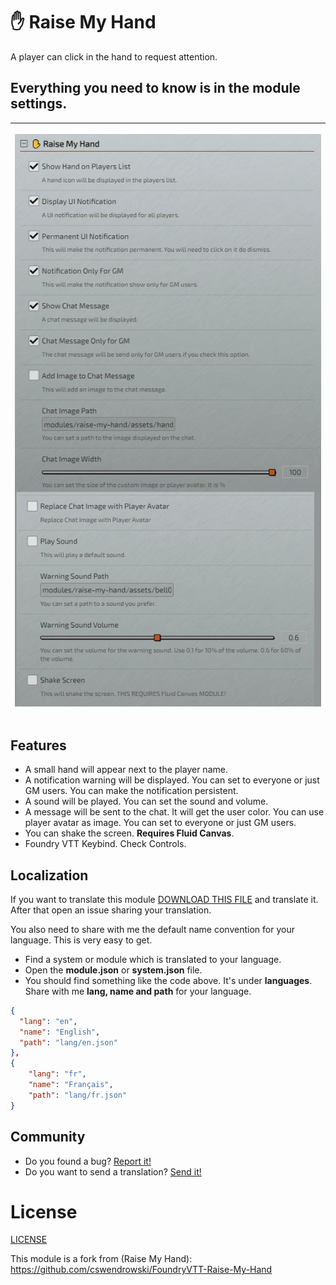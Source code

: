 # ✋ Raise My Hand
A player can click in the hand to request attention.

## Everything you need to know is in the module settings.
<table>
<thead>
  <tr>
    <th>
      <p align="center">
        <img width="900" src="assets/doc.webp">
      </p>
    </th>
  </tr>
</thead>
</table> 

## Features
- A small hand will appear next to the player name.
- A notification warning will be displayed. You can set to everyone or just GM users. You can make the notification persistent.
- A sound will be played. You can set the sound and volume.
- A message will be sent to the chat. It will get the user color. You can use player avatar as image. You can set to everyone or just GM users.
- You can shake the screen. **Requires Fluid Canvas**.
- Foundry VTT Keybind. Check Controls.

## Localization
If you want to translate this module [DOWNLOAD THIS FILE](https://raw.githubusercontent.com/brunocalado/raise-my-hand-plus/main/lang/en.json) and translate it. After that open an issue sharing your translation. 

You also need to share with me the default name convention for your language. This is very easy to get. 
- Find a system or module which is translated to your language. 
- Open the **module.json** or **system.json** file.
- You should find something like the code above. It's under **languages**. Share with me **lang, name and path** for your language.
```json
{
  "lang": "en",
  "name": "English",
  "path": "lang/en.json"
},
{
    "lang": "fr",
    "name": "Français",
    "path": "lang/fr.json"
}  
```

## Community
- Do you found a bug? [Report it!](https://github.com/brunocalado/raise-my-hand-plus/issues)
- Do you want to send a translation? [Send it!](https://github.com/brunocalado/raise-my-hand-plus/issues)

# License
[LICENSE](https://github.com/brunocalado/raise-my-hand-plus/blob/main/LICENSE)

This module is a fork from (Raise My Hand): https://github.com/cswendrowski/FoundryVTT-Raise-My-Hand